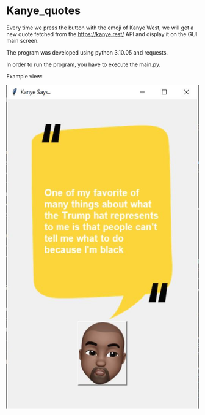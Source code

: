 # Kanye_quotes

Every time we press the button with the emoji of Kanye West, we will get a new quote fetched from the https://kanye.rest/ API and display it on the GUI main screen. 


The program was developed using python 3.10.05 and requests.

In order to run the program, you have to execute the main.py.

Example view: 

![Screenshot](example_view_01.jpg)